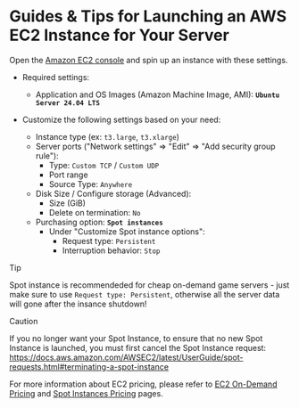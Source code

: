 # Guides & Tips for Launching an AWS EC2 Instance for Your Server

Open the [Amazon EC2 console](https://console.aws.amazon.com/ec2/) and spin up an instance with these settings.

* Required settings:
    * Application and OS Images (Amazon Machine Image, AMI):
      **`Ubuntu Server 24.04 LTS`**

* Customize the following settings based on your need:
    * Instance type (ex: `t3.large`, `t3.xlarge`)
    * Server ports ("Network settings" => "Edit" => "Add security group rule"):
        * Type: `Custom TCP` / `Custom UDP`
        * Port range
        * Source Type: `Anywhere`
    * Disk Size / Configure storage (Advanced):
        * Size (GiB)
        * Delete on termination: `No`
    * Purchasing option: **`Spot instances`**
        * Under "Customize Spot instance options":
            * Request type: `Persistent`
            * Interruption behavior: `Stop`

> [!TIP]
> Spot instance is recommendeded for cheap on-demand game servers - just make sure to use `Request type: Persistent`,
> otherwise all the server data will gone after the insance shutdown!

> [!CAUTION]
> If you no longer want your Spot Instance, to ensure that no new Spot Instance is launched, you must first cancel the
> Spot Instance request:
> https://docs.aws.amazon.com/AWSEC2/latest/UserGuide/spot-requests.html#terminating-a-spot-instance

For more information about EC2 pricing, please refer
to [EC2 On-Demand Pricing](https://aws.amazon.com/ec2/pricing/on-demand/)
and [Spot Instances Pricing](https://aws.amazon.com/ec2/spot/pricing/) pages.

